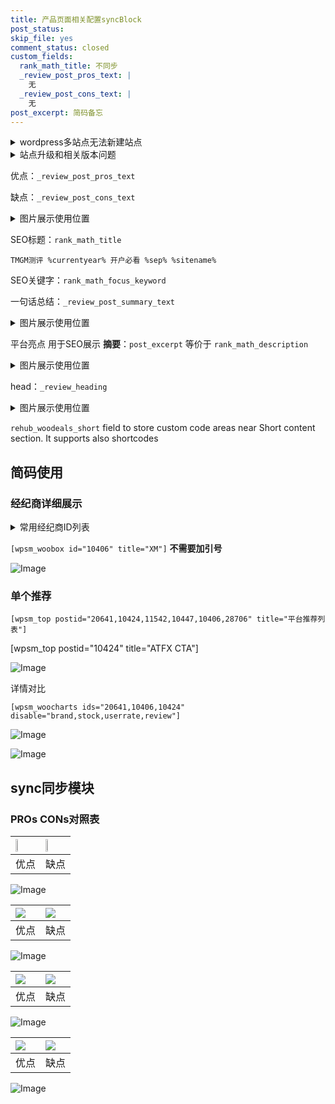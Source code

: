 ```yaml
---
title: 产品页面相关配置syncBlock
post_status: 
skip_file: yes
comment_status: closed
custom_fields:
  rank_math_title: 不同步
  _review_post_pros_text: |
    无
  _review_post_cons_text: |
    无
post_excerpt: 简码备忘
---
```

<details><summary>wordpress多站点无法新建站点</summary>

<li>和报错需要清理cookies一样的原因</li>
<li>wp-config.php里面<code>define( 'SUBDOMAIN_INSTALL', false );//子域名安装</code></li>
<li>新建子站点是用<code>define( 'SUBDOMAIN_INSTALL', true);//子域名安装</code> 完成以后，改成<code>false</code></li>
</details>

<details><summary>站点升级和相关版本问题</summary>

<p>wordpress：5.9.9
woocommerce：7.5.1
出现问题的地方：主题选项里面>><strong>Product layout >>compact style</strong></p>
<p>如何出现没有用过的字段 导致无法保存。先导出配置 然后进行修改，后面再次恢复即可。</p>
<p>出现部分字段无法显示时，需要返回默认布局后，对产品进行保存就好了。</p>
<p></p>
</details>

优点：`_review_post_pros_text`

缺点：`_review_post_cons_text`

<details><summary>图片展示使用位置</summary>

<img src="https://prod-files-secure.s3.us-west-2.amazonaws.com/39ed1227-6d7d-4570-be36-9ccd4a2c4241/f51d3d83-55d4-4bdf-9604-f37ec77ab556/Untitled.png?X-Amz-Algorithm=AWS4-HMAC-SHA256&X-Amz-Content-Sha256=UNSIGNED-PAYLOAD&X-Amz-Credential=ASIAZI2LB4666OM7UUZQ%2F20250527%2Fus-west-2%2Fs3%2Faws4_request&X-Amz-Date=20250527T105521Z&X-Amz-Expires=3600&X-Amz-Security-Token=IQoJb3JpZ2luX2VjEJL%2F%2F%2F%2F%2F%2F%2F%2F%2F%2FwEaCXVzLXdlc3QtMiJHMEUCIGjsXTqoZvJ2bPuDLlWOV4F%2BdxeMIYaFUN1Nz0Bs2v%2BqAiEAl4mGl6psR9MWWrGPl%2BaiDJ0oNernGiwts9OfmF8PSWkq%2FwMIWxAAGgw2Mzc0MjMxODM4MDUiDAlh7oJG9l1n00kcWyrcAxmFO4AE1U8GmNbXs1TWH%2Bzs733i9g8CCiKp%2BEU%2FQSz%2BbTaeoXa%2BAa04EIQ0%2F5fICpWpwAOKBDX%2B43RYGW65kAjg6cyLO9wDsJ1zF%2FKVonlGSU10IZKhim9Dgv6Zjo%2FYfN%2FS%2FCn2vsK9G75IbgZLc7%2FLQSYEsNMzPsnbdkdAQgani7Ht9D95CIro8NbTbLv%2BT%2BCjbRp91AwusZdtR7gbccTMnCQ%2BmWn6up3ZaJupsc3Io3%2FQJzLDKvnx4gg3ZLSCOC%2FSQpRW2yFtfv4wxCFFMPvKlHB5j5ZAOQuTccbCeFd0EXGjRg1%2FNsA4Il2IVVw2LLSvrSqnw5htoSW%2BzLX0CgEhVTdSadw6AEqiENM96pvhzwqgViuq8KlRDekWuL%2BxKJy5mEC7GT2iacHcVb1FjzL0izAnCWA9DUnssTPR2YjApRzG%2FtYMfjDZbZx0J6xKwUb5U6HJtNYklmy0V1n1MtwEJAYsg90jEqrvL%2BRIQmR%2BX8E6%2FiRNL%2FloDNi5m%2BiDNOdCXhnRwRmhANjFlS%2BMydMDGYOYv2KpjLC13fyOd4cLdw1CkmDM5qBmKyEimGI%2BbiE5b7xiz4Uaqmca1mZl3VucDMsRNbst2aXkiWiLc45LZK7R1qDvLbsuKH9tMP6P1sEGOqUBgSZV5g3RGY2%2FSGE4dCLvzPRh8kpCPIYdnyX1p4JYPMF6woIUJaEFlsAwvT7WsNfvaLgCZ%2Fc%2FRaRxuTuM7aQtDJqGUu0485XSW5h7ogjiLGlzFPPpGWxHcM2Om4guZ3X%2B3phqXXmfuxIVETDWzJgMJE8X43Xg%2FpinApD9G3SvEJs3fQwe1QvSy6H4SGeG6Tzmgp%2BX3zm67x%2BIP1He2HHIbYVFYK2V&X-Amz-Signature=9d43b08d5c0967aa7ec5d301b145bb10142a798c14a2cea2ab9f40f26214b7d1&X-Amz-SignedHeaders=host&x-id=GetObject" alt="Image">
</details>

SEO标题：`rank_math_title`

`TMGM测评 %currentyear% 开户必看 %sep% %sitename%`

SEO关键字：`rank_math_focus_keyword`

一句话总结：`_review_post_summary_text`

<details><summary>图片展示使用位置</summary>

<img src="https://prod-files-secure.s3.us-west-2.amazonaws.com/39ed1227-6d7d-4570-be36-9ccd4a2c4241/4b96a922-296c-4f4e-8630-d1c870cbce01/Untitled.png?X-Amz-Algorithm=AWS4-HMAC-SHA256&X-Amz-Content-Sha256=UNSIGNED-PAYLOAD&X-Amz-Credential=ASIAZI2LB466URH3G5OK%2F20250527%2Fus-west-2%2Fs3%2Faws4_request&X-Amz-Date=20250527T105522Z&X-Amz-Expires=3600&X-Amz-Security-Token=IQoJb3JpZ2luX2VjEJL%2F%2F%2F%2F%2F%2F%2F%2F%2F%2FwEaCXVzLXdlc3QtMiJIMEYCIQCrq7CmIc0DpMKOEuisKrmzzaTzZpXL7GNvSOjQDy%2B%2FVwIhAKPEYRunHzT9DqYCI3lc8Ak8BUMECwqDBuCWL3m6ne0TKv8DCFsQABoMNjM3NDIzMTgzODA1Igyi8cFawTBoWxm%2BWvcq3AMwYgGqOb1cB%2BLSG29QdtlY6ARbbSxRaCrXiXCUD%2BXq3wmIF0K65DKmIkVYKG7syytb5WPElVWfA6pgir8aPXjD4w7ozw5AiZgPfCKKWgszbYx1lYZM%2BdRjs3xuDQYwe8DeEksFF3WjoGapbONDeJlA4mbCB%2B%2BomxAO6ChK3r3uhp4C12ZwEAO3cZFDd1uA7oxYtoDrIp7Rovoru2%2FyawqzO48FbkK61%2BdpB1rSOj5M%2F6AvW1KAhZsYOMpubuvow7B1YgpzFu2YhV00WZQkSB%2BK1RYNqdvFct37RQBspAVzKFImw3QzRGc0VIdciVyL1WjytRkwXkM5oun59Cyoir1ya%2FmeJQ0sobaMDaBnSbEeTk5wFai%2B8AJ2abMr1%2BVbbsnvCkG6ueLISV8NKI1DuT2%2BWAKVwxvusu%2FcEXD9sZBIz%2FRYt5pFn49oSvEiS5iK%2FINQjmcmlDyEgwN7K2xCaHNNvg7AVIHu88Ris2hDRlPLwkICiC%2FbsmDIAKtnHvRZ4mpcoCIcXJxVv65Sq7t3I5EMoLGU4uJWonsrKK%2FGZS6zLeYkQVQq1xC2saXBXvOTWMrantzON09V0XzDWGODbvtT0S1f7OvSFPVzw86QTtUsrQ4Qw3UBvbGKMsjSHTDMj9bBBjqkAdhNEpilkPSVIyyfnp58KfQtItwvr0%2BKK0MIPJlQ4MZhcG5nzV0%2FcAyjY%2BhiRx2TrSWRZ2Da2pqELsbexCEoIaYvJ%2BGz3oxbqt8CRhzAwNAP5i5bQw4k%2BU5nxQmDlYKvVVMy4DbOdiBe7D0YnkXCyDTp2dVAurrf2sl5VPrU3JFY%2BP4TjibDo5p9WYE8QXBZks25gFegtB5VzBsbbrPSKyGQqgZj&X-Amz-Signature=665d6ab041956a4bbb73a1e810bd307916031d3f53bb8fc83b3e7f7a1d72e626&X-Amz-SignedHeaders=host&x-id=GetObject" alt="Image">
</details>

平台亮点 用于SEO展示 **摘要**：`post_excerpt`  等价于 `rank_math_description`

<details><summary>图片展示使用位置</summary>

<img src="https://prod-files-secure.s3.us-west-2.amazonaws.com/39ed1227-6d7d-4570-be36-9ccd4a2c4241/1ee11f63-b60a-4dfe-a7a7-d58ff23b5d88/Untitled.png?X-Amz-Algorithm=AWS4-HMAC-SHA256&X-Amz-Content-Sha256=UNSIGNED-PAYLOAD&X-Amz-Credential=ASIAZI2LB466TGT6TUON%2F20250527%2Fus-west-2%2Fs3%2Faws4_request&X-Amz-Date=20250527T105522Z&X-Amz-Expires=3600&X-Amz-Security-Token=IQoJb3JpZ2luX2VjEJL%2F%2F%2F%2F%2F%2F%2F%2F%2F%2FwEaCXVzLXdlc3QtMiJIMEYCIQDjTwk6F93ntdzhnKHHdD5%2By6QFFABa%2BZ0fKOLmdSvpAAIhAIwamYNFERIbRmNwWBRiRkXnoiUwTfIfmexnJ49vec2aKv8DCFsQABoMNjM3NDIzMTgzODA1IgxKMDc1NYDWUGG6vgEq3ANzt21l7TMoJS8kUkh%2B5js5Rhd%2F6m5mgd35UDJxYeghlbtJciW%2FIRl8UtJiGDsT3rfodEEyDfav3vGHhlAjZTX6nIxP%2FOLp7GrspOHAFp0YA%2BdJBfJoJF4dd6n%2BHG5ldkcj%2BxUr9X87n64N7rDA3NFZ3bzSNBz%2Fzrk6jvefuelnAkDJ648upkaJNdkFKikaqhpDmAMwprm1iru0UaZ2fJoJc4XNxlF55ue7QZ6paOntfCYX2nfVeK2QVk%2BnVA4P8My6OKE522FMWg4wAZv6rXy31J%2BOwC2QrRGltkmetJlyS1nxZZSO3cWcbB%2B7yDj5RvU2I%2Bp%2BwcdCUQND4RCsJCcGwVpqAgLqFY1k2MMrt4JHRX5DDg6Z4gaiNWNeG%2BUs2teMoOXJoDtucN8tuBn8Bk1RNnp4sp3Aauem5GrX5%2FxWenqSCkZvbq3QWlc0G2bTKFeXiFjA%2Bt3hjWqY1KZn2Es53gljGpDLCNtd7bwugKcUwJocicWqSo9bnLGX2QM5BZeT9U7tJxG5bNfpg7RC%2Fo8Gdf%2FHWrqVR2V8aSl4HU5NrTjJmPebXk8Rbe7pzLLdMtVVnVrWRImcseEYS1833B0O5WD8e3sSWAq1m2Upzuitjcs2dDOt9gf1bPA7NTD2j9bBBjqkAdhLSwTQMIJg%2F%2FuT9wL4B9Rn0hdbov9fkPMG%2FrUBLmhDXsRVP75my8jCHlAGR%2FPLjT5UgxhhXvVWR3JnhMCvzJzAuTJpUyXJl9Nqz6lqmXxSLV7wIk8A5vUEI0Zny9YB3SrE%2BrA5joTBmrTSt2eOlg%2FwqoLHFI6wnccGssDNlaGLU0gFkcxqTw5%2FQ0Jk6oFHGK99gYPhD3uhtd2UV%2B5a4gXu9XWW&X-Amz-Signature=e808dd296cd17b61534a7763e4110e9a981f0fa19d2fc6b838883df0762ae48e&X-Amz-SignedHeaders=host&x-id=GetObject" alt="Image">
<img src="https://prod-files-secure.s3.us-west-2.amazonaws.com/39ed1227-6d7d-4570-be36-9ccd4a2c4241/ad4118b5-78d8-4fbe-801e-3b29b5d99c01/Untitled.png?X-Amz-Algorithm=AWS4-HMAC-SHA256&X-Amz-Content-Sha256=UNSIGNED-PAYLOAD&X-Amz-Credential=ASIAZI2LB466TGT6TUON%2F20250527%2Fus-west-2%2Fs3%2Faws4_request&X-Amz-Date=20250527T105522Z&X-Amz-Expires=3600&X-Amz-Security-Token=IQoJb3JpZ2luX2VjEJL%2F%2F%2F%2F%2F%2F%2F%2F%2F%2FwEaCXVzLXdlc3QtMiJIMEYCIQDjTwk6F93ntdzhnKHHdD5%2By6QFFABa%2BZ0fKOLmdSvpAAIhAIwamYNFERIbRmNwWBRiRkXnoiUwTfIfmexnJ49vec2aKv8DCFsQABoMNjM3NDIzMTgzODA1IgxKMDc1NYDWUGG6vgEq3ANzt21l7TMoJS8kUkh%2B5js5Rhd%2F6m5mgd35UDJxYeghlbtJciW%2FIRl8UtJiGDsT3rfodEEyDfav3vGHhlAjZTX6nIxP%2FOLp7GrspOHAFp0YA%2BdJBfJoJF4dd6n%2BHG5ldkcj%2BxUr9X87n64N7rDA3NFZ3bzSNBz%2Fzrk6jvefuelnAkDJ648upkaJNdkFKikaqhpDmAMwprm1iru0UaZ2fJoJc4XNxlF55ue7QZ6paOntfCYX2nfVeK2QVk%2BnVA4P8My6OKE522FMWg4wAZv6rXy31J%2BOwC2QrRGltkmetJlyS1nxZZSO3cWcbB%2B7yDj5RvU2I%2Bp%2BwcdCUQND4RCsJCcGwVpqAgLqFY1k2MMrt4JHRX5DDg6Z4gaiNWNeG%2BUs2teMoOXJoDtucN8tuBn8Bk1RNnp4sp3Aauem5GrX5%2FxWenqSCkZvbq3QWlc0G2bTKFeXiFjA%2Bt3hjWqY1KZn2Es53gljGpDLCNtd7bwugKcUwJocicWqSo9bnLGX2QM5BZeT9U7tJxG5bNfpg7RC%2Fo8Gdf%2FHWrqVR2V8aSl4HU5NrTjJmPebXk8Rbe7pzLLdMtVVnVrWRImcseEYS1833B0O5WD8e3sSWAq1m2Upzuitjcs2dDOt9gf1bPA7NTD2j9bBBjqkAdhLSwTQMIJg%2F%2FuT9wL4B9Rn0hdbov9fkPMG%2FrUBLmhDXsRVP75my8jCHlAGR%2FPLjT5UgxhhXvVWR3JnhMCvzJzAuTJpUyXJl9Nqz6lqmXxSLV7wIk8A5vUEI0Zny9YB3SrE%2BrA5joTBmrTSt2eOlg%2FwqoLHFI6wnccGssDNlaGLU0gFkcxqTw5%2FQ0Jk6oFHGK99gYPhD3uhtd2UV%2B5a4gXu9XWW&X-Amz-Signature=2ebb000f2cee371f22032fb335d24e9d923a43ac1472d8ab557e6c3690e02af8&X-Amz-SignedHeaders=host&x-id=GetObject" alt="Image">
<img src="https://prod-files-secure.s3.us-west-2.amazonaws.com/39ed1227-6d7d-4570-be36-9ccd4a2c4241/a38cf7c9-a79c-4b64-9e94-13589fe0758b/Untitled.png?X-Amz-Algorithm=AWS4-HMAC-SHA256&X-Amz-Content-Sha256=UNSIGNED-PAYLOAD&X-Amz-Credential=ASIAZI2LB466TGT6TUON%2F20250527%2Fus-west-2%2Fs3%2Faws4_request&X-Amz-Date=20250527T105522Z&X-Amz-Expires=3600&X-Amz-Security-Token=IQoJb3JpZ2luX2VjEJL%2F%2F%2F%2F%2F%2F%2F%2F%2F%2FwEaCXVzLXdlc3QtMiJIMEYCIQDjTwk6F93ntdzhnKHHdD5%2By6QFFABa%2BZ0fKOLmdSvpAAIhAIwamYNFERIbRmNwWBRiRkXnoiUwTfIfmexnJ49vec2aKv8DCFsQABoMNjM3NDIzMTgzODA1IgxKMDc1NYDWUGG6vgEq3ANzt21l7TMoJS8kUkh%2B5js5Rhd%2F6m5mgd35UDJxYeghlbtJciW%2FIRl8UtJiGDsT3rfodEEyDfav3vGHhlAjZTX6nIxP%2FOLp7GrspOHAFp0YA%2BdJBfJoJF4dd6n%2BHG5ldkcj%2BxUr9X87n64N7rDA3NFZ3bzSNBz%2Fzrk6jvefuelnAkDJ648upkaJNdkFKikaqhpDmAMwprm1iru0UaZ2fJoJc4XNxlF55ue7QZ6paOntfCYX2nfVeK2QVk%2BnVA4P8My6OKE522FMWg4wAZv6rXy31J%2BOwC2QrRGltkmetJlyS1nxZZSO3cWcbB%2B7yDj5RvU2I%2Bp%2BwcdCUQND4RCsJCcGwVpqAgLqFY1k2MMrt4JHRX5DDg6Z4gaiNWNeG%2BUs2teMoOXJoDtucN8tuBn8Bk1RNnp4sp3Aauem5GrX5%2FxWenqSCkZvbq3QWlc0G2bTKFeXiFjA%2Bt3hjWqY1KZn2Es53gljGpDLCNtd7bwugKcUwJocicWqSo9bnLGX2QM5BZeT9U7tJxG5bNfpg7RC%2Fo8Gdf%2FHWrqVR2V8aSl4HU5NrTjJmPebXk8Rbe7pzLLdMtVVnVrWRImcseEYS1833B0O5WD8e3sSWAq1m2Upzuitjcs2dDOt9gf1bPA7NTD2j9bBBjqkAdhLSwTQMIJg%2F%2FuT9wL4B9Rn0hdbov9fkPMG%2FrUBLmhDXsRVP75my8jCHlAGR%2FPLjT5UgxhhXvVWR3JnhMCvzJzAuTJpUyXJl9Nqz6lqmXxSLV7wIk8A5vUEI0Zny9YB3SrE%2BrA5joTBmrTSt2eOlg%2FwqoLHFI6wnccGssDNlaGLU0gFkcxqTw5%2FQ0Jk6oFHGK99gYPhD3uhtd2UV%2B5a4gXu9XWW&X-Amz-Signature=e85318c256219380fcbf74ba2e220cec430df30dfc67320e33a7a97dc676bca2&X-Amz-SignedHeaders=host&x-id=GetObject" alt="Image">
<img src="https://prod-files-secure.s3.us-west-2.amazonaws.com/39ed1227-6d7d-4570-be36-9ccd4a2c4241/7da6fc1e-d2ac-42ae-8c75-cb5749aa18f6/Untitled.png?X-Amz-Algorithm=AWS4-HMAC-SHA256&X-Amz-Content-Sha256=UNSIGNED-PAYLOAD&X-Amz-Credential=ASIAZI2LB466TGT6TUON%2F20250527%2Fus-west-2%2Fs3%2Faws4_request&X-Amz-Date=20250527T105522Z&X-Amz-Expires=3600&X-Amz-Security-Token=IQoJb3JpZ2luX2VjEJL%2F%2F%2F%2F%2F%2F%2F%2F%2F%2FwEaCXVzLXdlc3QtMiJIMEYCIQDjTwk6F93ntdzhnKHHdD5%2By6QFFABa%2BZ0fKOLmdSvpAAIhAIwamYNFERIbRmNwWBRiRkXnoiUwTfIfmexnJ49vec2aKv8DCFsQABoMNjM3NDIzMTgzODA1IgxKMDc1NYDWUGG6vgEq3ANzt21l7TMoJS8kUkh%2B5js5Rhd%2F6m5mgd35UDJxYeghlbtJciW%2FIRl8UtJiGDsT3rfodEEyDfav3vGHhlAjZTX6nIxP%2FOLp7GrspOHAFp0YA%2BdJBfJoJF4dd6n%2BHG5ldkcj%2BxUr9X87n64N7rDA3NFZ3bzSNBz%2Fzrk6jvefuelnAkDJ648upkaJNdkFKikaqhpDmAMwprm1iru0UaZ2fJoJc4XNxlF55ue7QZ6paOntfCYX2nfVeK2QVk%2BnVA4P8My6OKE522FMWg4wAZv6rXy31J%2BOwC2QrRGltkmetJlyS1nxZZSO3cWcbB%2B7yDj5RvU2I%2Bp%2BwcdCUQND4RCsJCcGwVpqAgLqFY1k2MMrt4JHRX5DDg6Z4gaiNWNeG%2BUs2teMoOXJoDtucN8tuBn8Bk1RNnp4sp3Aauem5GrX5%2FxWenqSCkZvbq3QWlc0G2bTKFeXiFjA%2Bt3hjWqY1KZn2Es53gljGpDLCNtd7bwugKcUwJocicWqSo9bnLGX2QM5BZeT9U7tJxG5bNfpg7RC%2Fo8Gdf%2FHWrqVR2V8aSl4HU5NrTjJmPebXk8Rbe7pzLLdMtVVnVrWRImcseEYS1833B0O5WD8e3sSWAq1m2Upzuitjcs2dDOt9gf1bPA7NTD2j9bBBjqkAdhLSwTQMIJg%2F%2FuT9wL4B9Rn0hdbov9fkPMG%2FrUBLmhDXsRVP75my8jCHlAGR%2FPLjT5UgxhhXvVWR3JnhMCvzJzAuTJpUyXJl9Nqz6lqmXxSLV7wIk8A5vUEI0Zny9YB3SrE%2BrA5joTBmrTSt2eOlg%2FwqoLHFI6wnccGssDNlaGLU0gFkcxqTw5%2FQ0Jk6oFHGK99gYPhD3uhtd2UV%2B5a4gXu9XWW&X-Amz-Signature=a27eb1e2b19ea3c4dd16f6a703bc70c9bc8a8890af8af1070ef450e1044ef71f&X-Amz-SignedHeaders=host&x-id=GetObject" alt="Image">
<img src="https://prod-files-secure.s3.us-west-2.amazonaws.com/39ed1227-6d7d-4570-be36-9ccd4a2c4241/7e97f40a-eaee-47f5-b2f9-475f96808fa7/Untitled.png?X-Amz-Algorithm=AWS4-HMAC-SHA256&X-Amz-Content-Sha256=UNSIGNED-PAYLOAD&X-Amz-Credential=ASIAZI2LB466TGT6TUON%2F20250527%2Fus-west-2%2Fs3%2Faws4_request&X-Amz-Date=20250527T105522Z&X-Amz-Expires=3600&X-Amz-Security-Token=IQoJb3JpZ2luX2VjEJL%2F%2F%2F%2F%2F%2F%2F%2F%2F%2FwEaCXVzLXdlc3QtMiJIMEYCIQDjTwk6F93ntdzhnKHHdD5%2By6QFFABa%2BZ0fKOLmdSvpAAIhAIwamYNFERIbRmNwWBRiRkXnoiUwTfIfmexnJ49vec2aKv8DCFsQABoMNjM3NDIzMTgzODA1IgxKMDc1NYDWUGG6vgEq3ANzt21l7TMoJS8kUkh%2B5js5Rhd%2F6m5mgd35UDJxYeghlbtJciW%2FIRl8UtJiGDsT3rfodEEyDfav3vGHhlAjZTX6nIxP%2FOLp7GrspOHAFp0YA%2BdJBfJoJF4dd6n%2BHG5ldkcj%2BxUr9X87n64N7rDA3NFZ3bzSNBz%2Fzrk6jvefuelnAkDJ648upkaJNdkFKikaqhpDmAMwprm1iru0UaZ2fJoJc4XNxlF55ue7QZ6paOntfCYX2nfVeK2QVk%2BnVA4P8My6OKE522FMWg4wAZv6rXy31J%2BOwC2QrRGltkmetJlyS1nxZZSO3cWcbB%2B7yDj5RvU2I%2Bp%2BwcdCUQND4RCsJCcGwVpqAgLqFY1k2MMrt4JHRX5DDg6Z4gaiNWNeG%2BUs2teMoOXJoDtucN8tuBn8Bk1RNnp4sp3Aauem5GrX5%2FxWenqSCkZvbq3QWlc0G2bTKFeXiFjA%2Bt3hjWqY1KZn2Es53gljGpDLCNtd7bwugKcUwJocicWqSo9bnLGX2QM5BZeT9U7tJxG5bNfpg7RC%2Fo8Gdf%2FHWrqVR2V8aSl4HU5NrTjJmPebXk8Rbe7pzLLdMtVVnVrWRImcseEYS1833B0O5WD8e3sSWAq1m2Upzuitjcs2dDOt9gf1bPA7NTD2j9bBBjqkAdhLSwTQMIJg%2F%2FuT9wL4B9Rn0hdbov9fkPMG%2FrUBLmhDXsRVP75my8jCHlAGR%2FPLjT5UgxhhXvVWR3JnhMCvzJzAuTJpUyXJl9Nqz6lqmXxSLV7wIk8A5vUEI0Zny9YB3SrE%2BrA5joTBmrTSt2eOlg%2FwqoLHFI6wnccGssDNlaGLU0gFkcxqTw5%2FQ0Jk6oFHGK99gYPhD3uhtd2UV%2B5a4gXu9XWW&X-Amz-Signature=0f831d365ccc52f2f86aec9e0003ba7a2d4e5de44f31703dfe44d62649ee7a15&X-Amz-SignedHeaders=host&x-id=GetObject" alt="Image">
</details>

head：`_review_heading`

<details><summary>图片展示使用位置</summary>

<img src="https://prod-files-secure.s3.us-west-2.amazonaws.com/39ed1227-6d7d-4570-be36-9ccd4a2c4241/3a4650ad-9887-415c-889a-edd51fa54f27/Untitled.png?X-Amz-Algorithm=AWS4-HMAC-SHA256&X-Amz-Content-Sha256=UNSIGNED-PAYLOAD&X-Amz-Credential=ASIAZI2LB4666EJ4UESS%2F20250527%2Fus-west-2%2Fs3%2Faws4_request&X-Amz-Date=20250527T105522Z&X-Amz-Expires=3600&X-Amz-Security-Token=IQoJb3JpZ2luX2VjEJL%2F%2F%2F%2F%2F%2F%2F%2F%2F%2FwEaCXVzLXdlc3QtMiJIMEYCIQCnwiADUTkoyWQ47iaQZJltup%2BbWSwWi%2FOc%2BHuSrT0U%2BAIhAM5CTUDhFTMqK2UkFbqql%2FxnyOAOxR0VOHTSqEPPhm8ZKv8DCFsQABoMNjM3NDIzMTgzODA1IgzRejiZpMZeJOepB3Iq3APyRlwCgJE2IPQzeNQV86dIJI8XH7PdOGpLu1ZlFQTAXm89TABLamjRcVBqXHj%2BfuXVXg6J1CMdRTXjpI9UMCxJ3UpAcexr3rCnabQLuHZEmZSe3hlmaRJhQnRF5ORcakEFx9t4NaM7udapvivg5YhjfOMz7fud%2BGaGnjw5Uh9e9lreDqyziZrEd0Yu0ObwRA1SbEvOlbB1JKZFCdc2iIAlTA1PCsYooYosf9f81k8mWUDjO60UBGqu3s9h3cvAMEN2NuBteFnsuuJ7UW3q%2Bucp%2BJsDypexmr1VLV7ctFArqpjGo6msgaNk1Mev%2BnL2kvB2izMylPzXhP64CCJqmpA3rNpcjMc6fupABIl4AqPLaWOcB%2FUBdxY4OxJUpldg610HIB4E%2BLv6tzZiztGNuqJsorznU91Zgd6%2FcUpMHpstffhKUHTFUl4%2FqltsWuxzY%2FGb%2B6NVJCqYYw%2Fl9Wk2HT4cDjt%2FVzHxWzyHVYhOlcBN8Cf1PmlZkRQ2%2FFDmV0mot6RpCo%2B7c7V5l58w%2BBoKDP9WY%2F8TzG9hc9hcJ0v8vcE397XjJhxnwSnDBvZbffcWdgTiaRTh9CNj0uTfFWYTpb%2FXRDjs2yJJRd%2FPXDpWzbm8JREb%2B54kksyezbH8ezDEj9bBBjqkAViqBqC6e2Xnxci4EMvzuk6FuY%2Fj0d7yyc8pIgGgraJyUjQOOnU%2Bf6NxwoFYGp7W8rPGitN7q01TD%2FR3D%2F%2FJX6hWQxu27ijkAiEJzH5bEA50%2Bwix3C0FjtxqQSjnbQqJRn0mzD5w%2FUO%2B79R97fCfoDYhryzbGk4POBQqDBreBcwTlyEoALWf2kjbTzlshfY8BzqCM5CNEJzzN6eY1iyD7klkeC5x&X-Amz-Signature=31b278d15b04c1d55b42b257fb78b64e9d8d9298c15ea320a5ca5109177f804e&X-Amz-SignedHeaders=host&x-id=GetObject" alt="Image">
</details>

`rehub_woodeals_short`	field to store custom code areas near Short content section. It supports also shortcodes



## 简码使用

### 经纪商详细展示

<details><summary>常用经纪商ID列表</summary>

<pre><code class="php">嘉盛 ===> 20641  [wpsm_woobox id="20641" title="嘉盛"]
易信easymarkets ===> 11542  [wpsm_woobox id="11542" title="易信easymarkets"]
ATFX外汇 ===> 10424  [wpsm_woobox id="10424" title="ATFX"]
XM ===> 10406  [wpsm_woobox id="10406" title="XM"]
TMGM ===> 29622  [wpsm_woobox id="29622" title="TMGM"]
HYCM ===> 10447  [wpsm_woobox id="10447" title="HYCM"]
fpmarkets澳福外汇 ===> 20639  [wpsm_woobox id="20639" title="fpmarkets澳福外汇"]</code></pre>
</details>

`[wpsm_woobox id="10406" title="XM"]` **不需要加引号**

![Image](https://prod-files-secure.s3.us-west-2.amazonaws.com/39ed1227-6d7d-4570-be36-9ccd4a2c4241/4f898f9d-0fa7-4e43-acd3-ac6bc7be575a/Untitled.png?X-Amz-Algorithm=AWS4-HMAC-SHA256&X-Amz-Content-Sha256=UNSIGNED-PAYLOAD&X-Amz-Credential=ASIAZI2LB466QZJCX6EL%2F20250527%2Fus-west-2%2Fs3%2Faws4_request&X-Amz-Date=20250527T105520Z&X-Amz-Expires=3600&X-Amz-Security-Token=IQoJb3JpZ2luX2VjEJL%2F%2F%2F%2F%2F%2F%2F%2F%2F%2FwEaCXVzLXdlc3QtMiJGMEQCIE%2F5ZOT1ofvzMw453rhiSJ8JCS1AKMN13taM9SHRJwtqAiA5gJDhQFBZlYQH0Xb30b1sPzKi5gFOnbUdZr86Xx9UEir%2FAwhbEAAaDDYzNzQyMzE4MzgwNSIMLhLRjhf3Eoo4AZ0eKtwD%2BXpzXSJAo%2FIEIE8TT2O%2Bx0DKLwL%2BgPXoOg%2BzXSjoNCtmsEYgwXy9Go39FTPuDnqw4ldzkig4zceOjLM1BV6W3e8YCj%2FBHZmoDM%2FNL5viIFILww3yPMHXijxY93BspK4WuqXM7GkF0fWI%2B5sTVgscIT5RBSjs7SWxYl6RYRyihsZQODW9djV4F8avRIeuBY7qJQovzfup6JbEg3Gy%2BE4Ldkd77Du9h7ebu2l9sXSs%2BmRnd%2Fhg%2FsquvSAXdJVpC86528w3s8qKiHFUia7xNzmWO0%2Bd%2FalU9xH9bP53L2k9xVN6sveZDqJWRx%2BikqtbDyY63iP4eSU6CCs6tRweQqiv0xZkA0i5C0gpHBKghiY8TbKHZLrBYvc9sqhsiRDEvR4kz1wvEjQW8jYiWoSOubu%2BZV1R2uTtzy284OGyaBVfOh2Zr45sUYPhhOXNDS2Sf6FIozfWpN8g7zp%2BeqULEcBnuyPZacXOcrmAxE2PSAJ5wOxcKLicavfs4xiN3Oc10q8r7OkV9BvJRF3OFrm5BcfwKRNl64hSRhkhVio91qQfYwsiSepAs6SKYcCe4u0bxqelbZEhZlfjR2RiO4F2st1nY%2Fd0JvNUDV%2FO1dx%2F%2Fit%2F8t9EvxlMKx%2FNIWDI03Ew6o%2FWwQY6pgG5DHT1znn4DSRCqx7ORFaviU1rtXknnI%2F4pn%2Fsf%2FqW3h%2BaGsuGxMnlRPemTMHgBxdKJMBR5JvW7RTrfjn3WbOhxk7qJSxg5jl53pRilzP4BeTypwB66MhBBI9OOtoDZdhA1cSAanPjxCbLp6XXBW3IktFtQ2gN8dGW9pQJWDkYJWj77uBsjiE8PV1aWQU7VQaFHZOUEKZDzmJWkafqxI%2FfGcUyL3xH&X-Amz-Signature=f141846249f0a1811ba9fd92243ffd2a965e8e605e65cc7f5cbfffb6a3dc7ed5&X-Amz-SignedHeaders=host&x-id=GetObject)

### 单个推荐
`[wpsm_top postid="20641,10424,11542,10447,10406,28706" title="平台推荐列表"]`

[wpsm_top postid="10424" title="ATFX CTA"]

![Image](https://prod-files-secure.s3.us-west-2.amazonaws.com/39ed1227-6d7d-4570-be36-9ccd4a2c4241/5ac620dc-51a8-48b6-b55d-91f47299193c/Untitled.png?X-Amz-Algorithm=AWS4-HMAC-SHA256&X-Amz-Content-Sha256=UNSIGNED-PAYLOAD&X-Amz-Credential=ASIAZI2LB466QZJCX6EL%2F20250527%2Fus-west-2%2Fs3%2Faws4_request&X-Amz-Date=20250527T105520Z&X-Amz-Expires=3600&X-Amz-Security-Token=IQoJb3JpZ2luX2VjEJL%2F%2F%2F%2F%2F%2F%2F%2F%2F%2FwEaCXVzLXdlc3QtMiJGMEQCIE%2F5ZOT1ofvzMw453rhiSJ8JCS1AKMN13taM9SHRJwtqAiA5gJDhQFBZlYQH0Xb30b1sPzKi5gFOnbUdZr86Xx9UEir%2FAwhbEAAaDDYzNzQyMzE4MzgwNSIMLhLRjhf3Eoo4AZ0eKtwD%2BXpzXSJAo%2FIEIE8TT2O%2Bx0DKLwL%2BgPXoOg%2BzXSjoNCtmsEYgwXy9Go39FTPuDnqw4ldzkig4zceOjLM1BV6W3e8YCj%2FBHZmoDM%2FNL5viIFILww3yPMHXijxY93BspK4WuqXM7GkF0fWI%2B5sTVgscIT5RBSjs7SWxYl6RYRyihsZQODW9djV4F8avRIeuBY7qJQovzfup6JbEg3Gy%2BE4Ldkd77Du9h7ebu2l9sXSs%2BmRnd%2Fhg%2FsquvSAXdJVpC86528w3s8qKiHFUia7xNzmWO0%2Bd%2FalU9xH9bP53L2k9xVN6sveZDqJWRx%2BikqtbDyY63iP4eSU6CCs6tRweQqiv0xZkA0i5C0gpHBKghiY8TbKHZLrBYvc9sqhsiRDEvR4kz1wvEjQW8jYiWoSOubu%2BZV1R2uTtzy284OGyaBVfOh2Zr45sUYPhhOXNDS2Sf6FIozfWpN8g7zp%2BeqULEcBnuyPZacXOcrmAxE2PSAJ5wOxcKLicavfs4xiN3Oc10q8r7OkV9BvJRF3OFrm5BcfwKRNl64hSRhkhVio91qQfYwsiSepAs6SKYcCe4u0bxqelbZEhZlfjR2RiO4F2st1nY%2Fd0JvNUDV%2FO1dx%2F%2Fit%2F8t9EvxlMKx%2FNIWDI03Ew6o%2FWwQY6pgG5DHT1znn4DSRCqx7ORFaviU1rtXknnI%2F4pn%2Fsf%2FqW3h%2BaGsuGxMnlRPemTMHgBxdKJMBR5JvW7RTrfjn3WbOhxk7qJSxg5jl53pRilzP4BeTypwB66MhBBI9OOtoDZdhA1cSAanPjxCbLp6XXBW3IktFtQ2gN8dGW9pQJWDkYJWj77uBsjiE8PV1aWQU7VQaFHZOUEKZDzmJWkafqxI%2FfGcUyL3xH&X-Amz-Signature=f4896df5b26379c2469bd68f3cf051cea339afebfb856aa0540fd5f4559e09ff&X-Amz-SignedHeaders=host&x-id=GetObject)

详情对比

`[wpsm_woocharts ids="20641,10406,10424" disable="brand,stock,userrate,review"]`

![Image](https://prod-files-secure.s3.us-west-2.amazonaws.com/39ed1227-6d7d-4570-be36-9ccd4a2c4241/bf3ba45f-b9f3-4295-8aef-b4a495fd25f4/Untitled.png?X-Amz-Algorithm=AWS4-HMAC-SHA256&X-Amz-Content-Sha256=UNSIGNED-PAYLOAD&X-Amz-Credential=ASIAZI2LB466QZJCX6EL%2F20250527%2Fus-west-2%2Fs3%2Faws4_request&X-Amz-Date=20250527T105520Z&X-Amz-Expires=3600&X-Amz-Security-Token=IQoJb3JpZ2luX2VjEJL%2F%2F%2F%2F%2F%2F%2F%2F%2F%2FwEaCXVzLXdlc3QtMiJGMEQCIE%2F5ZOT1ofvzMw453rhiSJ8JCS1AKMN13taM9SHRJwtqAiA5gJDhQFBZlYQH0Xb30b1sPzKi5gFOnbUdZr86Xx9UEir%2FAwhbEAAaDDYzNzQyMzE4MzgwNSIMLhLRjhf3Eoo4AZ0eKtwD%2BXpzXSJAo%2FIEIE8TT2O%2Bx0DKLwL%2BgPXoOg%2BzXSjoNCtmsEYgwXy9Go39FTPuDnqw4ldzkig4zceOjLM1BV6W3e8YCj%2FBHZmoDM%2FNL5viIFILww3yPMHXijxY93BspK4WuqXM7GkF0fWI%2B5sTVgscIT5RBSjs7SWxYl6RYRyihsZQODW9djV4F8avRIeuBY7qJQovzfup6JbEg3Gy%2BE4Ldkd77Du9h7ebu2l9sXSs%2BmRnd%2Fhg%2FsquvSAXdJVpC86528w3s8qKiHFUia7xNzmWO0%2Bd%2FalU9xH9bP53L2k9xVN6sveZDqJWRx%2BikqtbDyY63iP4eSU6CCs6tRweQqiv0xZkA0i5C0gpHBKghiY8TbKHZLrBYvc9sqhsiRDEvR4kz1wvEjQW8jYiWoSOubu%2BZV1R2uTtzy284OGyaBVfOh2Zr45sUYPhhOXNDS2Sf6FIozfWpN8g7zp%2BeqULEcBnuyPZacXOcrmAxE2PSAJ5wOxcKLicavfs4xiN3Oc10q8r7OkV9BvJRF3OFrm5BcfwKRNl64hSRhkhVio91qQfYwsiSepAs6SKYcCe4u0bxqelbZEhZlfjR2RiO4F2st1nY%2Fd0JvNUDV%2FO1dx%2F%2Fit%2F8t9EvxlMKx%2FNIWDI03Ew6o%2FWwQY6pgG5DHT1znn4DSRCqx7ORFaviU1rtXknnI%2F4pn%2Fsf%2FqW3h%2BaGsuGxMnlRPemTMHgBxdKJMBR5JvW7RTrfjn3WbOhxk7qJSxg5jl53pRilzP4BeTypwB66MhBBI9OOtoDZdhA1cSAanPjxCbLp6XXBW3IktFtQ2gN8dGW9pQJWDkYJWj77uBsjiE8PV1aWQU7VQaFHZOUEKZDzmJWkafqxI%2FfGcUyL3xH&X-Amz-Signature=55eed59031b8c1376c87a2c69ce033ab92c96cc71ae8526ebb80dbcf7ca58850&X-Amz-SignedHeaders=host&x-id=GetObject)

![Image](https://prod-files-secure.s3.us-west-2.amazonaws.com/39ed1227-6d7d-4570-be36-9ccd4a2c4241/30bc56ef-f383-4b48-9768-2ebc9e436ec0/Untitled.png?X-Amz-Algorithm=AWS4-HMAC-SHA256&X-Amz-Content-Sha256=UNSIGNED-PAYLOAD&X-Amz-Credential=ASIAZI2LB466QZJCX6EL%2F20250527%2Fus-west-2%2Fs3%2Faws4_request&X-Amz-Date=20250527T105520Z&X-Amz-Expires=3600&X-Amz-Security-Token=IQoJb3JpZ2luX2VjEJL%2F%2F%2F%2F%2F%2F%2F%2F%2F%2FwEaCXVzLXdlc3QtMiJGMEQCIE%2F5ZOT1ofvzMw453rhiSJ8JCS1AKMN13taM9SHRJwtqAiA5gJDhQFBZlYQH0Xb30b1sPzKi5gFOnbUdZr86Xx9UEir%2FAwhbEAAaDDYzNzQyMzE4MzgwNSIMLhLRjhf3Eoo4AZ0eKtwD%2BXpzXSJAo%2FIEIE8TT2O%2Bx0DKLwL%2BgPXoOg%2BzXSjoNCtmsEYgwXy9Go39FTPuDnqw4ldzkig4zceOjLM1BV6W3e8YCj%2FBHZmoDM%2FNL5viIFILww3yPMHXijxY93BspK4WuqXM7GkF0fWI%2B5sTVgscIT5RBSjs7SWxYl6RYRyihsZQODW9djV4F8avRIeuBY7qJQovzfup6JbEg3Gy%2BE4Ldkd77Du9h7ebu2l9sXSs%2BmRnd%2Fhg%2FsquvSAXdJVpC86528w3s8qKiHFUia7xNzmWO0%2Bd%2FalU9xH9bP53L2k9xVN6sveZDqJWRx%2BikqtbDyY63iP4eSU6CCs6tRweQqiv0xZkA0i5C0gpHBKghiY8TbKHZLrBYvc9sqhsiRDEvR4kz1wvEjQW8jYiWoSOubu%2BZV1R2uTtzy284OGyaBVfOh2Zr45sUYPhhOXNDS2Sf6FIozfWpN8g7zp%2BeqULEcBnuyPZacXOcrmAxE2PSAJ5wOxcKLicavfs4xiN3Oc10q8r7OkV9BvJRF3OFrm5BcfwKRNl64hSRhkhVio91qQfYwsiSepAs6SKYcCe4u0bxqelbZEhZlfjR2RiO4F2st1nY%2Fd0JvNUDV%2FO1dx%2F%2Fit%2F8t9EvxlMKx%2FNIWDI03Ew6o%2FWwQY6pgG5DHT1znn4DSRCqx7ORFaviU1rtXknnI%2F4pn%2Fsf%2FqW3h%2BaGsuGxMnlRPemTMHgBxdKJMBR5JvW7RTrfjn3WbOhxk7qJSxg5jl53pRilzP4BeTypwB66MhBBI9OOtoDZdhA1cSAanPjxCbLp6XXBW3IktFtQ2gN8dGW9pQJWDkYJWj77uBsjiE8PV1aWQU7VQaFHZOUEKZDzmJWkafqxI%2FfGcUyL3xH&X-Amz-Signature=c388a3079ce6bbc7d3c2286078f713b8bc1101f439303b71723034d750b8319d&X-Amz-SignedHeaders=host&x-id=GetObject)

## sync同步模块

### PROs CONs对照表

| <img src="https://cdn.ifttt.fun/gh/jarlin8/OSS@main/icons/customize/pros.svg" height="auto" width="37.3%"> | <img src="https://cdn.ifttt.fun/gh/jarlin8/OSS@main/icons/customize/cons.svg" height="auto" width="28.8%"> |
| :--- | :--- |
| 优点 | 缺点 |

![Image](https://prod-files-secure.s3.us-west-2.amazonaws.com/39ed1227-6d7d-4570-be36-9ccd4a2c4241/8742b755-dfb5-4004-9a5f-d6e561664bd8/Untitled.png?X-Amz-Algorithm=AWS4-HMAC-SHA256&X-Amz-Content-Sha256=UNSIGNED-PAYLOAD&X-Amz-Credential=ASIAZI2LB466QZJCX6EL%2F20250527%2Fus-west-2%2Fs3%2Faws4_request&X-Amz-Date=20250527T105520Z&X-Amz-Expires=3600&X-Amz-Security-Token=IQoJb3JpZ2luX2VjEJL%2F%2F%2F%2F%2F%2F%2F%2F%2F%2FwEaCXVzLXdlc3QtMiJGMEQCIE%2F5ZOT1ofvzMw453rhiSJ8JCS1AKMN13taM9SHRJwtqAiA5gJDhQFBZlYQH0Xb30b1sPzKi5gFOnbUdZr86Xx9UEir%2FAwhbEAAaDDYzNzQyMzE4MzgwNSIMLhLRjhf3Eoo4AZ0eKtwD%2BXpzXSJAo%2FIEIE8TT2O%2Bx0DKLwL%2BgPXoOg%2BzXSjoNCtmsEYgwXy9Go39FTPuDnqw4ldzkig4zceOjLM1BV6W3e8YCj%2FBHZmoDM%2FNL5viIFILww3yPMHXijxY93BspK4WuqXM7GkF0fWI%2B5sTVgscIT5RBSjs7SWxYl6RYRyihsZQODW9djV4F8avRIeuBY7qJQovzfup6JbEg3Gy%2BE4Ldkd77Du9h7ebu2l9sXSs%2BmRnd%2Fhg%2FsquvSAXdJVpC86528w3s8qKiHFUia7xNzmWO0%2Bd%2FalU9xH9bP53L2k9xVN6sveZDqJWRx%2BikqtbDyY63iP4eSU6CCs6tRweQqiv0xZkA0i5C0gpHBKghiY8TbKHZLrBYvc9sqhsiRDEvR4kz1wvEjQW8jYiWoSOubu%2BZV1R2uTtzy284OGyaBVfOh2Zr45sUYPhhOXNDS2Sf6FIozfWpN8g7zp%2BeqULEcBnuyPZacXOcrmAxE2PSAJ5wOxcKLicavfs4xiN3Oc10q8r7OkV9BvJRF3OFrm5BcfwKRNl64hSRhkhVio91qQfYwsiSepAs6SKYcCe4u0bxqelbZEhZlfjR2RiO4F2st1nY%2Fd0JvNUDV%2FO1dx%2F%2Fit%2F8t9EvxlMKx%2FNIWDI03Ew6o%2FWwQY6pgG5DHT1znn4DSRCqx7ORFaviU1rtXknnI%2F4pn%2Fsf%2FqW3h%2BaGsuGxMnlRPemTMHgBxdKJMBR5JvW7RTrfjn3WbOhxk7qJSxg5jl53pRilzP4BeTypwB66MhBBI9OOtoDZdhA1cSAanPjxCbLp6XXBW3IktFtQ2gN8dGW9pQJWDkYJWj77uBsjiE8PV1aWQU7VQaFHZOUEKZDzmJWkafqxI%2FfGcUyL3xH&X-Amz-Signature=9d8fe5032f217a1eace3fc8666ee5f41c210f8d5aa11773fdf7ca072905c1e04&X-Amz-SignedHeaders=host&x-id=GetObject)

| <img src="https://cdn.ifttt.fun/gh/jarlin8/OSS@main/icons/customize/pros1.svg" height="auto"> | <img src="https://cdn.ifttt.fun/gh/jarlin8/OSS@main/icons/customize/cons1.svg" height="auto"> |
| :--- | :--- |
| 优点 | 缺点 |

![Image](https://prod-files-secure.s3.us-west-2.amazonaws.com/39ed1227-6d7d-4570-be36-9ccd4a2c4241/806358f8-c9c4-4e17-bb35-c6c76a5397a5/Untitled.png?X-Amz-Algorithm=AWS4-HMAC-SHA256&X-Amz-Content-Sha256=UNSIGNED-PAYLOAD&X-Amz-Credential=ASIAZI2LB466QZJCX6EL%2F20250527%2Fus-west-2%2Fs3%2Faws4_request&X-Amz-Date=20250527T105520Z&X-Amz-Expires=3600&X-Amz-Security-Token=IQoJb3JpZ2luX2VjEJL%2F%2F%2F%2F%2F%2F%2F%2F%2F%2FwEaCXVzLXdlc3QtMiJGMEQCIE%2F5ZOT1ofvzMw453rhiSJ8JCS1AKMN13taM9SHRJwtqAiA5gJDhQFBZlYQH0Xb30b1sPzKi5gFOnbUdZr86Xx9UEir%2FAwhbEAAaDDYzNzQyMzE4MzgwNSIMLhLRjhf3Eoo4AZ0eKtwD%2BXpzXSJAo%2FIEIE8TT2O%2Bx0DKLwL%2BgPXoOg%2BzXSjoNCtmsEYgwXy9Go39FTPuDnqw4ldzkig4zceOjLM1BV6W3e8YCj%2FBHZmoDM%2FNL5viIFILww3yPMHXijxY93BspK4WuqXM7GkF0fWI%2B5sTVgscIT5RBSjs7SWxYl6RYRyihsZQODW9djV4F8avRIeuBY7qJQovzfup6JbEg3Gy%2BE4Ldkd77Du9h7ebu2l9sXSs%2BmRnd%2Fhg%2FsquvSAXdJVpC86528w3s8qKiHFUia7xNzmWO0%2Bd%2FalU9xH9bP53L2k9xVN6sveZDqJWRx%2BikqtbDyY63iP4eSU6CCs6tRweQqiv0xZkA0i5C0gpHBKghiY8TbKHZLrBYvc9sqhsiRDEvR4kz1wvEjQW8jYiWoSOubu%2BZV1R2uTtzy284OGyaBVfOh2Zr45sUYPhhOXNDS2Sf6FIozfWpN8g7zp%2BeqULEcBnuyPZacXOcrmAxE2PSAJ5wOxcKLicavfs4xiN3Oc10q8r7OkV9BvJRF3OFrm5BcfwKRNl64hSRhkhVio91qQfYwsiSepAs6SKYcCe4u0bxqelbZEhZlfjR2RiO4F2st1nY%2Fd0JvNUDV%2FO1dx%2F%2Fit%2F8t9EvxlMKx%2FNIWDI03Ew6o%2FWwQY6pgG5DHT1znn4DSRCqx7ORFaviU1rtXknnI%2F4pn%2Fsf%2FqW3h%2BaGsuGxMnlRPemTMHgBxdKJMBR5JvW7RTrfjn3WbOhxk7qJSxg5jl53pRilzP4BeTypwB66MhBBI9OOtoDZdhA1cSAanPjxCbLp6XXBW3IktFtQ2gN8dGW9pQJWDkYJWj77uBsjiE8PV1aWQU7VQaFHZOUEKZDzmJWkafqxI%2FfGcUyL3xH&X-Amz-Signature=7c929d7d1e50405b54c08e760f7e81d90e0533c01a7ff3ab3f95e71090d7dded&X-Amz-SignedHeaders=host&x-id=GetObject)

| <img src="https://cdn.ifttt.fun/gh/jarlin8/OSS@main/icons/customize/pros2.svg" height="auto"> | <img src="https://cdn.ifttt.fun/gh/jarlin8/OSS@main/icons/customize/cons2.svg" height="auto"> |
| :--- | :--- |
| 优点 | 缺点 |

![Image](https://prod-files-secure.s3.us-west-2.amazonaws.com/39ed1227-6d7d-4570-be36-9ccd4a2c4241/a9245ec9-70dd-4005-b534-0d54315fc5f3/Untitled.png?X-Amz-Algorithm=AWS4-HMAC-SHA256&X-Amz-Content-Sha256=UNSIGNED-PAYLOAD&X-Amz-Credential=ASIAZI2LB466QZJCX6EL%2F20250527%2Fus-west-2%2Fs3%2Faws4_request&X-Amz-Date=20250527T105520Z&X-Amz-Expires=3600&X-Amz-Security-Token=IQoJb3JpZ2luX2VjEJL%2F%2F%2F%2F%2F%2F%2F%2F%2F%2FwEaCXVzLXdlc3QtMiJGMEQCIE%2F5ZOT1ofvzMw453rhiSJ8JCS1AKMN13taM9SHRJwtqAiA5gJDhQFBZlYQH0Xb30b1sPzKi5gFOnbUdZr86Xx9UEir%2FAwhbEAAaDDYzNzQyMzE4MzgwNSIMLhLRjhf3Eoo4AZ0eKtwD%2BXpzXSJAo%2FIEIE8TT2O%2Bx0DKLwL%2BgPXoOg%2BzXSjoNCtmsEYgwXy9Go39FTPuDnqw4ldzkig4zceOjLM1BV6W3e8YCj%2FBHZmoDM%2FNL5viIFILww3yPMHXijxY93BspK4WuqXM7GkF0fWI%2B5sTVgscIT5RBSjs7SWxYl6RYRyihsZQODW9djV4F8avRIeuBY7qJQovzfup6JbEg3Gy%2BE4Ldkd77Du9h7ebu2l9sXSs%2BmRnd%2Fhg%2FsquvSAXdJVpC86528w3s8qKiHFUia7xNzmWO0%2Bd%2FalU9xH9bP53L2k9xVN6sveZDqJWRx%2BikqtbDyY63iP4eSU6CCs6tRweQqiv0xZkA0i5C0gpHBKghiY8TbKHZLrBYvc9sqhsiRDEvR4kz1wvEjQW8jYiWoSOubu%2BZV1R2uTtzy284OGyaBVfOh2Zr45sUYPhhOXNDS2Sf6FIozfWpN8g7zp%2BeqULEcBnuyPZacXOcrmAxE2PSAJ5wOxcKLicavfs4xiN3Oc10q8r7OkV9BvJRF3OFrm5BcfwKRNl64hSRhkhVio91qQfYwsiSepAs6SKYcCe4u0bxqelbZEhZlfjR2RiO4F2st1nY%2Fd0JvNUDV%2FO1dx%2F%2Fit%2F8t9EvxlMKx%2FNIWDI03Ew6o%2FWwQY6pgG5DHT1znn4DSRCqx7ORFaviU1rtXknnI%2F4pn%2Fsf%2FqW3h%2BaGsuGxMnlRPemTMHgBxdKJMBR5JvW7RTrfjn3WbOhxk7qJSxg5jl53pRilzP4BeTypwB66MhBBI9OOtoDZdhA1cSAanPjxCbLp6XXBW3IktFtQ2gN8dGW9pQJWDkYJWj77uBsjiE8PV1aWQU7VQaFHZOUEKZDzmJWkafqxI%2FfGcUyL3xH&X-Amz-Signature=b1b554556f5cdb4139e6449588549e839dd934fb9807c015764bda9d56fd1a07&X-Amz-SignedHeaders=host&x-id=GetObject)

| <img src="https://cdn.ifttt.fun/gh/jarlin8/OSS@main/icons/customize/pros3.svg" height="auto"> | <img src="https://cdn.ifttt.fun/gh/jarlin8/OSS@main/icons/customize/cons3.svg" height="auto"> |
| :--- | :--- |
| 优点 | 缺点 |

![Image](https://prod-files-secure.s3.us-west-2.amazonaws.com/39ed1227-6d7d-4570-be36-9ccd4a2c4241/e1e580a2-2e5c-4780-9ff4-19c318fc2284/Untitled.png?X-Amz-Algorithm=AWS4-HMAC-SHA256&X-Amz-Content-Sha256=UNSIGNED-PAYLOAD&X-Amz-Credential=ASIAZI2LB466QZJCX6EL%2F20250527%2Fus-west-2%2Fs3%2Faws4_request&X-Amz-Date=20250527T105520Z&X-Amz-Expires=3600&X-Amz-Security-Token=IQoJb3JpZ2luX2VjEJL%2F%2F%2F%2F%2F%2F%2F%2F%2F%2FwEaCXVzLXdlc3QtMiJGMEQCIE%2F5ZOT1ofvzMw453rhiSJ8JCS1AKMN13taM9SHRJwtqAiA5gJDhQFBZlYQH0Xb30b1sPzKi5gFOnbUdZr86Xx9UEir%2FAwhbEAAaDDYzNzQyMzE4MzgwNSIMLhLRjhf3Eoo4AZ0eKtwD%2BXpzXSJAo%2FIEIE8TT2O%2Bx0DKLwL%2BgPXoOg%2BzXSjoNCtmsEYgwXy9Go39FTPuDnqw4ldzkig4zceOjLM1BV6W3e8YCj%2FBHZmoDM%2FNL5viIFILww3yPMHXijxY93BspK4WuqXM7GkF0fWI%2B5sTVgscIT5RBSjs7SWxYl6RYRyihsZQODW9djV4F8avRIeuBY7qJQovzfup6JbEg3Gy%2BE4Ldkd77Du9h7ebu2l9sXSs%2BmRnd%2Fhg%2FsquvSAXdJVpC86528w3s8qKiHFUia7xNzmWO0%2Bd%2FalU9xH9bP53L2k9xVN6sveZDqJWRx%2BikqtbDyY63iP4eSU6CCs6tRweQqiv0xZkA0i5C0gpHBKghiY8TbKHZLrBYvc9sqhsiRDEvR4kz1wvEjQW8jYiWoSOubu%2BZV1R2uTtzy284OGyaBVfOh2Zr45sUYPhhOXNDS2Sf6FIozfWpN8g7zp%2BeqULEcBnuyPZacXOcrmAxE2PSAJ5wOxcKLicavfs4xiN3Oc10q8r7OkV9BvJRF3OFrm5BcfwKRNl64hSRhkhVio91qQfYwsiSepAs6SKYcCe4u0bxqelbZEhZlfjR2RiO4F2st1nY%2Fd0JvNUDV%2FO1dx%2F%2Fit%2F8t9EvxlMKx%2FNIWDI03Ew6o%2FWwQY6pgG5DHT1znn4DSRCqx7ORFaviU1rtXknnI%2F4pn%2Fsf%2FqW3h%2BaGsuGxMnlRPemTMHgBxdKJMBR5JvW7RTrfjn3WbOhxk7qJSxg5jl53pRilzP4BeTypwB66MhBBI9OOtoDZdhA1cSAanPjxCbLp6XXBW3IktFtQ2gN8dGW9pQJWDkYJWj77uBsjiE8PV1aWQU7VQaFHZOUEKZDzmJWkafqxI%2FfGcUyL3xH&X-Amz-Signature=6bf009edc843cfbd4e5f8cb8b818972a17963daf1df0760704d38d42a367ccd8&X-Amz-SignedHeaders=host&x-id=GetObject)